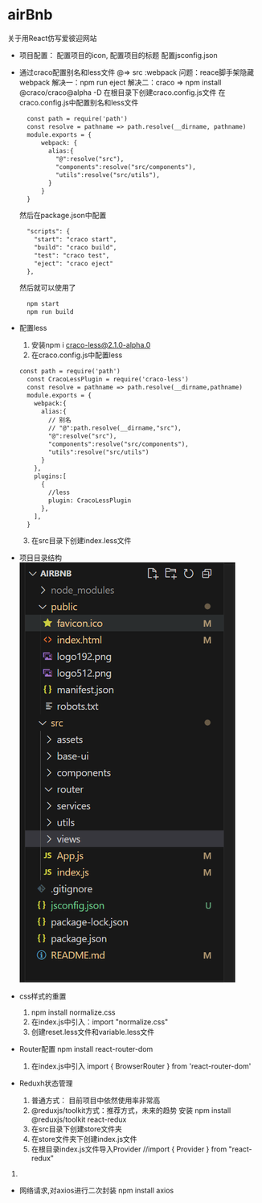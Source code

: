 # airBnb
关于用React仿写爱彼迎网站

* 项目配置：
  配置项目的icon,
  配置项目的标题
  配置jsconfig.json

* 通过craco配置别名和less文件
   @=> src :webpack
   问题：reace脚手架隐藏webpack
   解决一：npm run eject
   解决二：craco =>  npm install @craco/craco@alpha -D
           在根目录下创建craco.config.js文件
    在craco.config.js中配置别名和less文件
    ```
      const path = require('path')
      const resolve = pathname => path.resolve(__dirname, pathname)
      module.exports = {
          webpack: {
            alias:{
              "@":resolve("src"),
              "components":resolve("src/components"),
              "utils":resolve("src/utils"),
            }
          }
      }
    ```
    然后在package.json中配置
    ```
      "scripts": {
        "start": "craco start",
        "build": "craco build",
        "test": "craco test",
        "eject": "craco eject"
      },
    ```
    然后就可以使用了
    ```
      npm start
      npm run build
    ```

* 配置less
  1. 安装npm i craco-less@2.1.0-alpha.0
  2. 在craco.config.js中配置less
   ```
   const path = require('path')
     const CracoLessPlugin = require('craco-less')
     const resolve = pathname => path.resolve(__dirname,pathname)
     module.exports = {
       webpack:{
         alias:{
           // 别名
           // "@":path.resolve(__dirname,"src"),
           "@":resolve("src"),
           "components":resolve("src/components"),
           "utils":resolve("src/utils")
         }
       },
       plugins:[
         {
           //less
           plugin: CracoLessPlugin
         },
       ],
     }
   ```
  3. 在src目录下创建index.less文件

* 项目目录结构
  ![alt text](image.png)

* css样式的重置
   1. npm install normalize.css
   2. 在index.js中引入：import "normalize.css"
   3. 创建reset.less文件和variable.less文件
   
* Router配置
  npm install react-router-dom
  1. 在index.js中引入 import { BrowserRouter } from 'react-router-dom'


* Reduxh状态管理
  1. 普通方式： 目前项目中依然使用率非常高
  2. @reduxjs/toolkit方式：推荐方式，未来的趋势
   安装 npm install @reduxjs/toolkit react-redux
   1. 在src目录下创建store文件夹
   2. 在store文件夹下创建index.js文件
   3. 在根目录index.js文件导入Provider //import { Provider } from "react-redux"
1. 

*  网络请求,对axios进行二次封装
  npm install axios